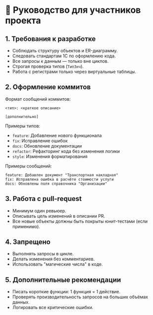 # 📜 Руководство для участников проекта

## 1. Требования к разработке

- Соблюдать структуру объектов и ER-диаграмму.
- Следовать стандартам 1С по оформлению кода.
- Все запросы к данным — только вне циклов.
- Строгая проверка типов (`ТипЗнч`).
- Работа с регистрами только через виртуальные таблицы.

## 2. Оформление коммитов

Формат сообщений коммитов:

```
<тип>: <краткое описание>

[дополнительно]
```

Примеры типов:
- `feature`: Добавление нового функционала
- `fix`: Исправление ошибок
- `docs`: Обновление документации
- `refactor`: Рефакторинг кода без изменения логики
- `style`: Изменения форматирования

Примеры сообщений:

```
feature: Добавлен документ "Транспортная накладная"
fix: Исправлена ошибка в расчёте стоимости услуги
docs: Обновлены поля справочника "Организации"
```

## 3. Работа с pull-request

- Минимум один ревьюер.
- Описывать цель изменений в описании PR.
- Все новые объекты должны быть покрыты юнит-тестами (если применимо).

## 4. Запрещено

- Выполнять запросы в цикле.
- Делать изменения без комментариев.
- Использовать "магические числа" в коде.

## 5. Дополнительные рекомендации

- Писать короткие функции: 1 функция = 1 действие.
- Проверять производительность запросов на больших объёмах данных.
- Логировать все критические ошибки.
